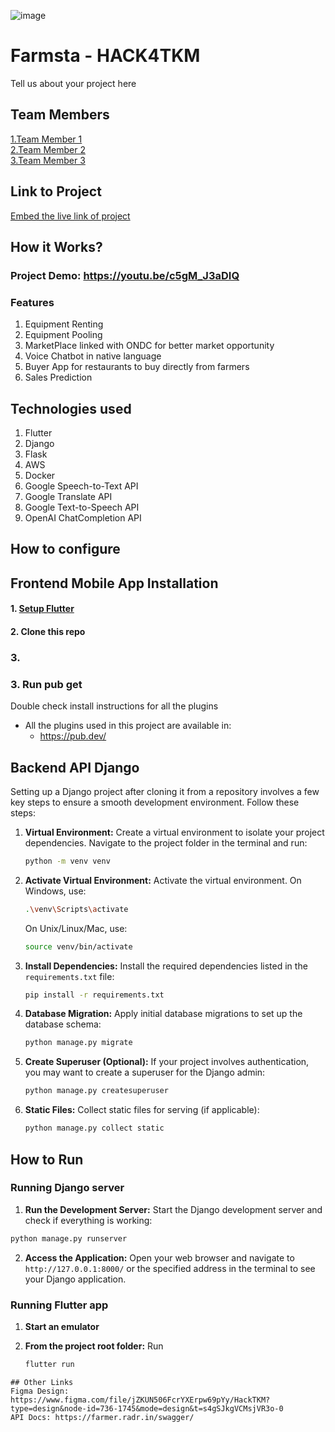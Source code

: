 ![image](HACK4TKM.jpeg)


# Farmsta - HACK4TKM
Tell us about your project here

## Team Members
[1.Team Member 1](sunithvs)   
[2.Team Member 2](aswinpradeepc)   
[3.Team Member 3](nithinyesudas)   

## Link to Project
[Embed the live link of project](live_link)

## How it Works?

### Project Demo: https://youtu.be/c5gM_J3aDIQ
### Features
1. Equipment Renting
2. Equipment Pooling
3. MarketPlace linked with ONDC for better market opportunity
4. Voice Chatbot in native language
5. Buyer App for restaurants to buy directly from farmers
6. Sales Prediction

## Technologies used
1. Flutter
2. Django
3. Flask
4. AWS
5. Docker
6. Google Speech-to-Text API
7. Google Translate API
8. Google Text-to-Speech API
9. OpenAI ChatCompletion API

## How to configure
## Frontend Mobile App Installation


#### 1. [Setup Flutter](https://flutter.dev/docs/get-started/install)

#### 2. Clone this repo

### 3. 

### 3. Run pub get


Double check install instructions for all the plugins


- All the plugins used in this project are available in:
    - https://pub.dev/
## Backend API Django
Setting up a Django project after cloning it from a repository involves a few key steps to ensure a smooth development environment. Follow these steps:

1. **Virtual Environment:**
   Create a virtual environment to isolate your project dependencies. Navigate to the project folder in the terminal and run:
   ```bash
   python -m venv venv
   ```

2. **Activate Virtual Environment:**
   Activate the virtual environment. On Windows, use:
   ```bash
   .\venv\Scripts\activate
   ```
   On Unix/Linux/Mac, use:
   ```bash
   source venv/bin/activate
   ```

3. **Install Dependencies:**
   Install the required dependencies listed in the `requirements.txt` file:
   ```bash
   pip install -r requirements.txt
   ```

4. **Database Migration:**
   Apply initial database migrations to set up the database schema:
   ```bash
   python manage.py migrate
   ```

5. **Create Superuser (Optional):**
   If your project involves authentication, you may want to create a superuser for the Django admin:
   ```bash
   python manage.py createsuperuser
   ```

6. **Static Files:**
   Collect static files for serving (if applicable):
   ```bash
   python manage.py collect static
   ```



## How to Run
###  Running Django server
 1. **Run the Development Server:**
   Start the Django development server and check if everything is working:
   ```bash
   python manage.py runserver
   ```

2. **Access the Application:**
   Open your web browser and navigate to `http://127.0.0.1:8000/` or the specified address in the terminal to see your Django application.

### Running Flutter app
 1. **Start an emulator**
    
 2. **From the project root folder:**
    Run
    ```bash
    flutter run
   ```
## Other Links
 Figma Design: https://www.figma.com/file/jZKUN506FcrYXErpw69pYy/HackTKM?type=design&node-id=736-1745&mode=design&t=s4gSJkgVCMsjVR3o-0
 API Docs: https://farmer.radr.in/swagger/


